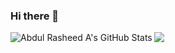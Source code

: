 ### Hi there 👋
<img align="left" alt="Abdul Rasheed A's GitHub Stats" src="https://github-readme-stats.vercel.app/api?username=abdulrasheed-a&show_icons=true&theme=chartreuse-dark&hide_border=true" >

<img src="https://github-readme-stats.vercel.app/api/top-langs/?username=abdulrasheed-a&show_icons=true&layout=compact&theme=chartreuse-dark&hide_border=true">

<!--
**abdulrasheed-a/abdulrasheed-a** is a ✨ _special_ ✨ repository because its `README.md` (this file) appears on your GitHub profile.

Here are some ideas to get you started:

- 🔭 I’m currently working on ...
- 🌱 I’m currently learning ...
- 👯 I’m looking to collaborate on ...
- 🤔 I’m looking for help with ...
- 💬 Ask me about ...
- 📫 How to reach me: ...
- 😄 Pronouns: ...
- ⚡ Fun fact: ...
-->

